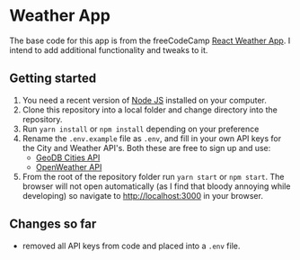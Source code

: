 # Weather App

The base code for this app is from the freeCodeCamp [React Weather
App](https://www.freecodecamp.org/news/use-react-and-apis-to-build-a-weather-app/).
I intend to add additional functionality and tweaks to it.

## Getting started

1) You need a recent version of [Node JS](https://nodejs.org) installed on your computer.
2) Clone this repository into a local folder and change directory into the repository.
3) Run `yarn install` or `npm install` depending on your preference
4) Rename the `.env.example` file as `.env`, and fill in your own API keys for
   the City and Weather API's. Both these are free to sign up and use:
   - [GeoDB Cities API](https://rapidapi.com/wirefreethought/api/geodb-cities/)
   - [OpenWeather API](https://openweathermap.org/)
5) From the root of the repository folder run `yarn start` or `npm start`. The
   browser will not open automatically (as I find that bloody annoying while
   developing) so navigate to <http://localhost:3000> in your browser.

## Changes so far

- removed all API keys from code and placed into a `.env` file.
